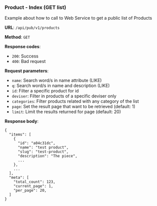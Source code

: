 ### Product - Index (GET list)

Example about how to call to Web Service to get a public list of 
Products

**URL**: `/api/pub/v1/products`

**Method**: `GET`

**Response codes**: 
* `200`: Success
* `400`: Bad request
  
**Request parameters**:
* `name`: Search word/s in name attribute (LIKE)
* `q`: Search word/s in name and description (LIKE)
* `id`: Filter a specific product for id
* `deviser`: Filter in products of a specific deviser only
* `categories`: Filter products related with any category of the list
* `page`: Set the result page that want to be retrieved (default: 1)
* `limit`: Limit the results returned for page (default: 20)

**Response body**:

```
{
  "items": [
    {
      "id": "a04c31dc",
      "name": "test product",
      "slug": "test-product",
      "description": "The piece",
      ...
    },
    ... 
  ],
  "meta": [
    "total_count": 123,    
    "current_page": 1,    
    "per_page": 20,    
  ]
}
```